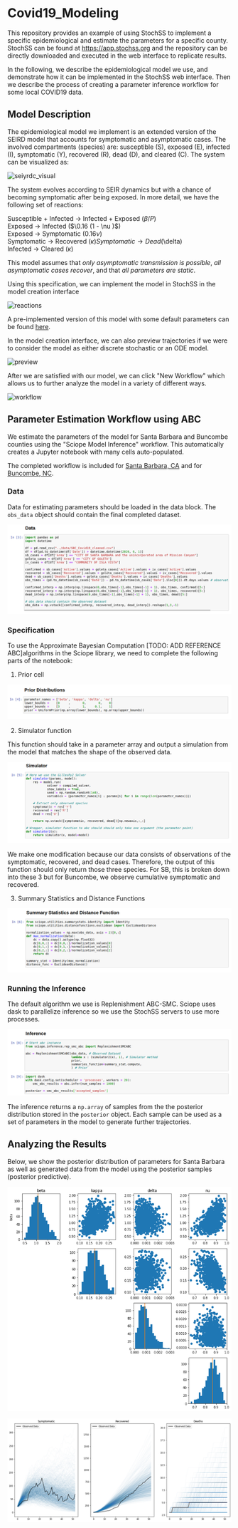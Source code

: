 # Covid19_Modeling

This repository provides an example of using StochSS to
implement a specific epidemiological and estimate the parameters for
a specific county.  StochSS can be found at https://app.stochss.org and the
repository can be directly downloaded and executed in the web interface to
replicate results.

In the following, we describe the epidemiological model we use, and demonstrate
how it can be implemented in the StochSS web interface. Then we describe the
process of creating a parameter inference workflow for some local COVID19 data.

## Model Description

The epidemiological model we implement is an extended version of the
SEIRD model that accounts for symptomatic and asymptomatic cases. The involved
compartments (species) are: susceptible (S), exposed (E), infected (I),
symptomatic (Y), recovered (R), dead (D), and cleared (C).  The system can be
visualized as:

![seiyrdc_visual](images/seirdc_visual.png)

The system evolves according to SEIR dynamics but with a chance of becoming
symptomatic after being exposed.  In more detail, we have the following set of
reactions:

Susceptible + Infected → Infected + Exposed ($\beta/P$)   
Exposed → Infected  ($\0.16 (1 - \nu )$)  
Exposed → Symptomatic  ($0.16 \nu$)  
Symptomatic → Recovered  ($\kappa)  
Symptomatic → Dead ($\delta)  
Infected → Cleared  ($\kappa$)

This model assumes that *only asymptomatic transmission is possible*,
*all asymptomatic cases recover*, and that *all parameters are static*.

Using this specification, we can implement the model in StochSS in the model
creation interface

![reactions](images/reactions_interface.png)

A pre-implemented version of this model with some default parameters can be
found [here](epidemiological/santa_barbara/seiyrdc_sb.mdl).

In the model creation interface, we can also preview trajectories if we were to
consider the model as either discrete stochastic or an ODE model.

![preview](images/model_preview.png)

After we are satisfied with our model, we can click "New Workflow" which allows
us to further analyze the model in a variety of different ways.

![workflow](images/workflow_selection.png)

## Parameter Estimation Workflow using ABC

We estimate the parameters of the model for Santa Barbara and Buncombe
counties using the "Sciope Model Inference" workflow.  This automatically
creates a Jupyter notebook with many cells auto-populated.

The completed workflow is included for
[Santa Barbara, CA](epidemiological/santa_barbara/seiyrdc_sbSciopeMI.ipynb)
and
for [Buncombe, NC](epidemiological/buncombe/seiyrdc_buncombeSciopeMI.ipynb).

### Data

Data for estimating parameters should be loaded in the data block.  The
`obs_data` object should contain the final completed dataset.

![data cell](images/data_cell.png)

### Specification

To use the Approximate Bayesian Computation [TODO: ADD REFERENCE ABC]algorithms
 in the Sciope library, we need to complete the following parts of the notebook:

1. Prior cell

![prior cell](images/prior_cell.png)

2. Simulator function

This function should take in a parameter array and output a simulation from the
model that matches the shape of the observed data.

![simulator cell](images/simulator_cell.png)

We make one modification because our data consists of observations of
the symptomatic, recovered, and dead cases.  Therefore, the
output of this function should only return those three species.  For SB,
this is broken down into these 3 but for Buncombe, we observe cumulative
symptomatic and recovered.

3. Summary Statistics and Distance Functions

![summary statistic cell](images/summary_stats_cell.png)

### Running the Inference

The default algorithm we use is Replenishment ABC-SMC.  Sciope uses dask
to parallelize inference so we use the StochSS servers to use more processes.

![inference cell](images/inference_cell.png)

The inference returns a `np.array` of samples from the the posterior
distribution stored in the `posterior` object.  Each sample can be used
as a set of parameters in the model to generate further trajectories.

## Analyzing the Results

Below, we show the posterior distribution of parameters for Santa Barbara as
well as generated data from the model using the posterior samples
(posterior predictive).

![posterior_distribtuions](images/posterior_sb.png)

![posterior_predictive](/images/posterior_predictive_sb.png)
